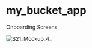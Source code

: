# my_bucket_app

Onboarding Screens 

![S21_Mockup_4_](https://user-images.githubusercontent.com/41040479/140891014-f6ab8c3c-e3f9-4760-a3e0-ac1b5dbe8391.png)

